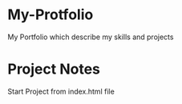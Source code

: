 # My-Protfolio
My Portfolio which describe my skills and projects

# Project Notes 

Start Project from index.html file 
